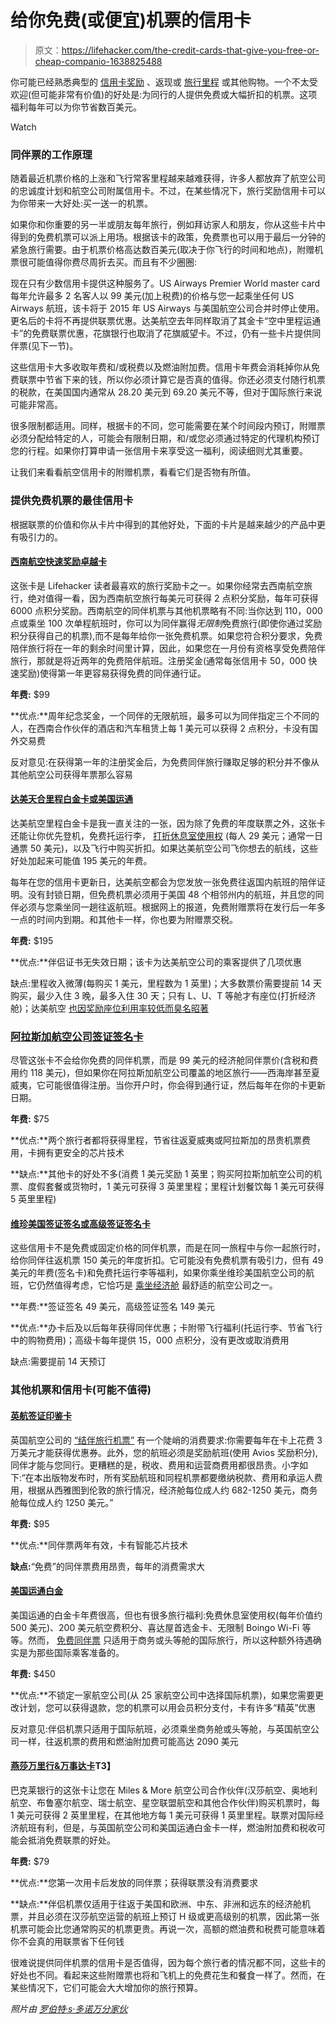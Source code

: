 # 给你免费(或便宜)机票的信用卡

> 原文：<https://lifehacker.com/the-credit-cards-that-give-you-free-or-cheap-companio-1638825488>

你可能已经熟悉典型的 [信用卡奖励](https://twocents.lifehacker.com/the-best-credit-cards-for-earning-rewards-1615998836) 、返现或 [旅行里程](http://twocents.lifehacker.com/how-to-pick-and-manage-credit-cards-for-the-best-trav-1612445323) 或其他购物。一个不太受欢迎(但可能非常有价值)的好处是:为同行的人提供免费或大幅折扣的机票。这项福利每年可以为你节省数百美元。

Watch

### 同伴票的工作原理

随着最近机票价格的上涨和飞行常客里程越来越难获得，许多人都放弃了航空公司的忠诚度计划和航空公司附属信用卡。不过，在某些情况下，旅行奖励信用卡可以为你带来一大好处:买一送一的机票。

如果你和你重要的另一半或朋友每年旅行，例如拜访家人和朋友，你从这些卡片中得到的免费机票可以派上用场。根据该卡的政策，免费票也可以用于最后一分钟的紧急旅行需要。由于机票价格高达数百美元(取决于你飞行的时间和地点)，附赠机票很可能值得你费尽周折去买。而且有不少圈圈:

现在只有少数信用卡提供这种服务了。US Airways Premier World master card 每年允许最多 2 名客人以 99 美元(加上税费)的价格与您一起乘坐任何 US Airways 航班，该卡将于 2015 年 US Airways 与美国航空公司合并时停止使用。更名后的卡将不再提供联票优惠。达美航空去年同样取消了其金卡“空中里程运通卡”的免费联票优惠，花旗银行也取消了花旗威望卡。不过，仍有一些卡片提供同伴票(见下一节)。

这些信用卡大多收取年费和/或税费以及燃油附加费。信用卡年费会消耗掉你从免费联票中节省下来的钱，所以你必须计算它是否真的值得。你还必须支付随行机票的税款，在美国国内通常从 28.20 美元到 69.20 美元不等，但对于国际旅行来说可能非常高。

很多限制都适用。同样，根据卡的不同，您可能需要在某个时间段内预订，附赠票必须分配给特定的人，可能会有限制日期，和/或您必须通过特定的代理机构预订您的行程。如果你打算申请一张信用卡来享受这一福利，阅读细则尤其重要。

让我们来看看航空信用卡的附赠机票，看看它们是否物有所值。

### 提供免费机票的最佳信用卡

根据联票的价值和你从卡片中得到的其他好处，下面的卡片是越来越少的产品中更有吸引力的。

#### [西南航空快速奖励卓越卡](https://creditcards.chase.com/a1/southwest/banner2)

这张卡是 Lifehacker 读者最喜欢的旅行奖励卡之一。如果你经常去西南航空旅行，绝对值得一看，因为西南航空旅行每美元可获得 2 点积分奖励，每年可获得 6000 点积分奖励。西南航空的同伴机票与其他机票略有不同:当你达到 110，000 点或乘坐 100 次单程航班时，你可以为同伴赢得*无限制*免费旅行(即使你通过奖励积分获得自己的机票),而不是每年给你一张免费机票。如果您符合积分要求，免费陪伴旅行将在一年的剩余时间里计算，因此，如果您在一月份有资格享受免费陪伴旅行，那就是将近两年的免费陪伴航班。注册奖金(通常每张信用卡 50，000 快速奖励)使得第一年更容易获得免费的同伴通行证。

**年费:** $99

**优点:**周年纪念奖金，一个同伴的无限航班，最多可以为同伴指定三个不同的人，在西南合作伙伴的酒店和汽车租赁上每 1 美元可以获得 2 点积分，卡没有国外交易费

反对意见:在获得第一年的注册奖金后，为免费同伴旅行赚取足够的积分并不像从其他航空公司获得年票那么容易

#### [达美天合里程白金卡或美国运通](https://www262.americanexpress.com/apply-card/dal/platinum-delta-skymiles-credit-card/034/1000/dal-Page2)

达美航空里程白金卡是我一直关注的一张，因为除了免费的年度联票之外，这张卡还能让你优先登机，免费托运行李， [打折休息室使用权](https://lifehacker.com/not-just-for-vips-everything-you-need-to-know-about-ai-1441086305) (每人 29 美元；通常一日通票 50 美元)，以及飞行中购买折扣。如果达美航空公司飞你想去的航线，这些好处加起来可能值 195 美元的年费。

每年在您的信用卡更新日，达美航空都会为您发放一张免费往返国内航班的陪伴证明。没有封锁日期，但免费机票必须用于美国 48 个相邻州内的航班，并且您的同伴必须与您乘坐同一趟往返航班。根据网上的报道，免费附赠票将在发行后一年多一点的时间内到期。和其他卡一样，你也要为附赠票交税。

**年费:** $195

**优点:**伴侣证书无失效日期；该卡为达美航空公司的乘客提供了几项优惠

缺点:里程收入微薄(每购买 1 美元，里程数为 1 英里)；大多数票价需要提前 14 天购买，最少入住 3 晚，最多入住 30 天；只有 L、U、T 等舱才有座位(打折经济舱)；达美航空 [也因奖励座位利用率较低而臭名昭著](https://lifehacker.com/this-years-best-and-worst-airlines-for-scoring-frequent-506711353)

### [阿拉斯加航空公司签证签名卡](http://www.alaskaair.com/content/credit-card/visa-signature.aspx)

尽管这张卡不会给你免费的同伴机票，而是 99 美元的经济舱同伴票价(含税和费用约 118 美元)，但如果你在阿拉斯加航空公司覆盖的地区旅行——西海岸甚至夏威夷，它可能很值得注册。当你开户时，你会得到通行证，然后每年在你的卡更新日期。

**年费:** $75

**优点:**两个旅行者都将获得里程，节省往返夏威夷或阿拉斯加的昂贵机票费用，卡拥有更安全的芯片技术

**缺点:**其他卡的好处不多(消费 1 美元奖励 1 英里；购买阿拉斯加航空公司的机票、度假套餐或货物时，1 美元可获得 3 英里里程；里程计划餐饮每 1 美元可获得 5 英里里程)

#### [维珍美国签证签名或高级签证签名卡](https://www.virginamerica.com/elevate-frequent-flyer/credit-card)

这些信用卡不是免费或固定价格的同伴机票，而是在同一旅程中与你一起旅行时，给你同伴往返机票 150 美元的年度折扣。它可能没有免费机票有吸引力，但有 49 美元的年费(签名卡)和免费托运行李等福利，如果你乘坐维珍美国航空公司的航班，它仍然值得考虑，它恰巧是 [乘坐经济舱](https://lifehacker.com/the-most-comfortable-airlines-for-flying-in-coach-1638165604) 最舒适的航空公司之一。

**年费:**签证签名 49 美元，高级签证签名 149 美元

**优点:**办卡后及以后每年获得同伴优惠；卡附带飞行福利(托运行李、节省飞行中的购物费用)；高级卡每年提供 15，000 点积分，没有更改或取消费用

缺点:需要提前 14 天预订

### 其他机票和信用卡(可能不值得)

#### [英航签证印鉴卡](https://creditcards.chase.com/credit-cards/british-airways-credit-card.aspx)

英国航空公司的 [“结伴旅行机票”](http://www.britishairways.com/travel/travel-together/public/en_us) 有一个陡峭的消费要求:你需要每年在卡上花费 3 万美元才能获得优惠券。此外，您的航班必须是奖励航班(使用 Avios 奖励积分),同伴才能与您同行。更糟糕的是，税收、费用和运营商费用都很昂贵。小字如下:“在本出版物发布时，所有奖励航班和同程机票都要缴纳税款、费用和承运人费用，根据从西雅图到伦敦的旅行情况，经济舱每位成人约 682-1250 美元，商务舱每位成人约 1250 美元。”

**年费:** $95

**优点:**同伴票两年有效，卡有智能芯片技术

**缺点:**“免费”的同伴票费用昂贵，每年的消费需求大

#### [美国运通白金](https://www304.americanexpress.com/credit-card/platinum?intlink=US:Amex:NewSiteSearch:RecomLink2)

美国运通的白金卡年费很高，但也有很多旅行福利:免费休息室使用权(每年价值约 500 美元)、200 美元航空费积分、喜达屋首选金卡、无限制 Boingo Wi-Fi 等等。然而， [免费同伴票](http://iap.americanexpress.com/) 只适用于商务或头等舱的国际旅行，所以这种额外待遇确实是为那些国际乘客准备的。

**年费:** $450

**优点:**不锁定一家航空公司(从 25 家航空公司中选择国际机票)，如果您需要更改计划，您可以获得退款，您的机票可以用会员积分支付，卡有许多“精英”优惠

反对意见:伴侣机票只适用于国际航班，必须乘坐商务舱或头等舱，与英国航空公司一样，往返机票的费用和燃油附加费可能高达 2090 美元

#### [燕莎万里行&万事达卡](http://www.miles-and-more.com/online/portal/mam/us/earn/credit_card/offer?nodeid=2073359900)T3】

巴克莱银行的这张卡让您在 Miles & More 航空公司合作伙伴(汉莎航空、奥地利航空、布鲁塞尔航空、瑞士航空、星空联盟航空和其他合作伙伴)购买机票时，每 1 美元可获得 2 英里里程，在其他地方每 1 美元可获得 1 英里里程。联票对国际经济航班有利，但是，与英国航空公司和美国运通白金卡一样，燃油附加费和税收可能会抵消免费联票的好处。

**年费:** $79

**优点:**您第一次用卡后发放的同伴票；获得联票没有消费要求

**缺点:**伴侣机票仅适用于往返于美国和欧洲、中东、非洲和远东的经济舱机票，并且必须在汉莎航空运营的航班上预订 H 级或更高级别的机票，因此第一张机票可能会比您通常购买的机票更贵。再说一次，高额的燃油费和税费可能意味着你不会真的用联票省下任何钱

很难说提供同伴机票的信用卡是否值得，因为每个旅行者的情况都不同，这些卡的好处也不同。看起来这些附赠票也将和飞机上的免费花生和餐食一样了。然而，在某些情况下，它们可能会大大增加你的旅行预算。

*照片由* [*罗伯特·s·多诺万*](http://www.flickr.com/photos/booleansplit/7394222546/)*[*分家伙*](http://thepointsguy.com/2014/01/maximize-monday-southwest-companion-pass-faq-and-strategies/)*